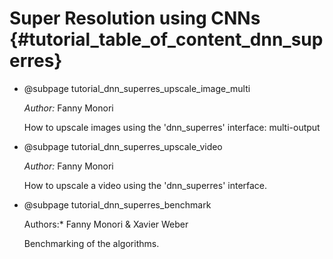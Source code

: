 Super Resolution using CNNs {#tutorial_table_of_content_dnn_superres}
============================

-   @subpage tutorial_dnn_superres_upscale_image_multi

    *Author:* Fanny Monori

    How to upscale images using the 'dnn_superres' interface: multi-output

-   @subpage tutorial_dnn_superres_upscale_video

    *Author:* Fanny Monori

    How to upscale a video using the 'dnn_superres' interface.

-   @subpage tutorial_dnn_superres_benchmark

    Authors:* Fanny Monori & Xavier Weber

    Benchmarking of the algorithms.
